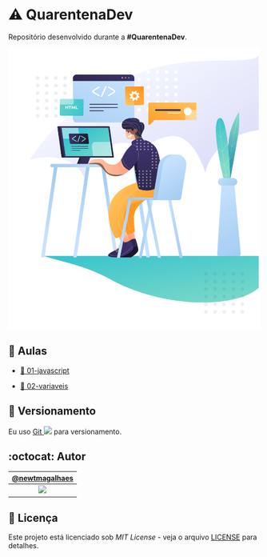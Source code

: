 # :warning: QuarentenaDev

Repositório desenvolvido durante a **#QuarentenaDev**.

![#QuarentenaDev](assets/header.svg "#QuarentenaDev")

## :bookmark_tabs: Aulas

- [:bookmark: 01-javascript](aulas/aula01/javascript.md "Texto da aula 01")

- [:bookmark: 02-variaveis](aulas/aula02/variaveis.md "Texto da aula 02")

## :pencil: Versionamento

Eu uso [Git <img src="https://raw.github.com/newtmagalhaes/Aprendendo-Linguagens/master/images/logos/git.svg?sanitize=true" width="15">](https://git-scm.com/ "Site oficial do Git") para versionamento.

## :octocat: Autor

|                                   [@newtmagalhaes](https://github.com/newtmagalhaes "Perfil do autor")                                    |
| :---------------------------------------------------------------------------------------------------------------------------------------: |
| [<img src="https://avatars1.githubusercontent.com/u/55257893?s=460&v=4" width="100">](https://github.com/newtmagalhaes "Perfil do autor") |

## :scroll: Licença

Este projeto está licenciado sob _MIT License_ - veja o arquivo [LICENSE](LICENSE "Licença do repositório") para detalhes.

